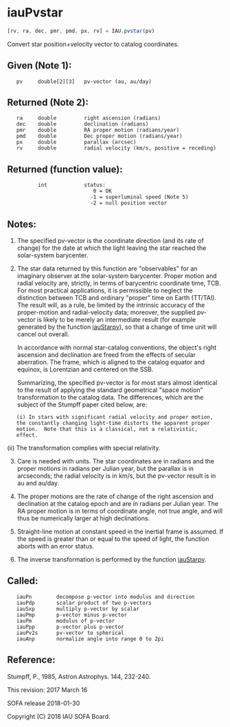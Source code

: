 # iauPvstar

```js
[rv, ra, dec, pmr, pmd, px, rv] = IAU.pvstar(pv)
```

Convert star position+velocity vector to catalog coordinates.

## Given (Note 1):
```
   pv     double[2][3]   pv-vector (au, au/day)
```

## Returned (Note 2):
```
   ra     double         right ascension (radians)
   dec    double         declination (radians)
   pmr    double         RA proper motion (radians/year)
   pmd    double         Dec proper motion (radians/year)
   px     double         parallax (arcsec)
   rv     double         radial velocity (km/s, positive = receding)
```

## Returned (function value):
```
          int            status:
                            0 = OK
                           -1 = superluminal speed (Note 5)
                           -2 = null position vector
```

## Notes:

1) The specified pv-vector is the coordinate direction (and its rate
   of change) for the date at which the light leaving the star
   reached the solar-system barycenter.

2) The star data returned by this function are "observables" for an
   imaginary observer at the solar-system barycenter.  Proper motion
   and radial velocity are, strictly, in terms of barycentric
   coordinate time, TCB.  For most practical applications, it is
   permissible to neglect the distinction between TCB and ordinary
   "proper" time on Earth (TT/TAI).  The result will, as a rule, be
   limited by the intrinsic accuracy of the proper-motion and
   radial-velocity data;  moreover, the supplied pv-vector is likely
   to be merely an intermediate result (for example generated by the
   function [iauStarpv][1]), so that a change of time unit will cancel
   out overall.

   In accordance with normal star-catalog conventions, the object's
   right ascension and declination are freed from the effects of
   secular aberration.  The frame, which is aligned to the catalog
   equator and equinox, is Lorentzian and centered on the SSB.

   Summarizing, the specified pv-vector is for most stars almost
   identical to the result of applying the standard geometrical
   "space motion" transformation to the catalog data.  The
   differences, which are the subject of the Stumpff paper cited
   below, are:

```
   (i) In stars with significant radial velocity and proper motion,
   the constantly changing light-time distorts the apparent proper
   motion.  Note that this is a classical, not a relativistic,
   effect.
```

   (ii) The transformation complies with special relativity.

3) Care is needed with units.  The star coordinates are in radians
   and the proper motions in radians per Julian year, but the
   parallax is in arcseconds; the radial velocity is in km/s, but
   the pv-vector result is in au and au/day.

4) The proper motions are the rate of change of the right ascension
   and declination at the catalog epoch and are in radians per Julian
   year.  The RA proper motion is in terms of coordinate angle, not
   true angle, and will thus be numerically larger at high
   declinations.

5) Straight-line motion at constant speed in the inertial frame is
   assumed.  If the speed is greater than or equal to the speed of
   light, the function aborts with an error status.

6) The inverse transformation is performed by the function [iauStarpv][1].

## Called:
```
   iauPn        decompose p-vector into modulus and direction
   iauPdp       scalar product of two p-vectors
   iauSxp       multiply p-vector by scalar
   iauPmp       p-vector minus p-vector
   iauPm        modulus of p-vector
   iauPpp       p-vector plus p-vector
   iauPv2s      pv-vector to spherical
   iauAnp       normalize angle into range 0 to 2pi
```

## Reference:

   Stumpff, P., 1985, Astron.Astrophys. 144, 232-240.

This revision:  2017 March 16

SOFA release 2018-01-30

Copyright (C) 2018 IAU SOFA Board.

[1]: iau.starpv.md
